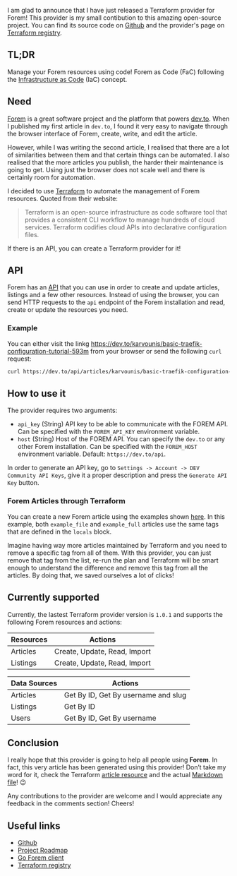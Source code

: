 I am glad to announce that I have just released a Terraform provider for Forem! This provider is my small contibution to this amazing open-source project. You can find its source code on [Github](https://github.com/karvounis/terraform-provider-forem) and the provider's page on [Terraform registry](https://registry.terraform.io/providers/karvounis/forem/latest).

## TL;DR

Manage your Forem resources using code! Forem as Code (FaC) following the [Infrastructure as Code](https://www.ibm.com/cloud/learn/infrastructure-as-code) (IaC) concept.

## Need

[Forem](https://github.com/forem/forem) is a great software project and the platform that powers [dev.to](https://dev.to/). When I published my first article in `dev.to`, I found it very easy to navigate through the browser interface of Forem, create, write, and edit the article.

However, while I was writing the second article, I realised that there are a lot of similarities between them and that certain things can be automated. I also realised that the more articles you publish, the harder their maintenance is going to get. Using just the browser does not scale well and there is certainly room for automation.

I decided to use [Terraform](https://www.terraform.io/) to automate the management of Forem resources. Quoted from their website:

> Terraform is an open-source infrastructure as code software tool that provides a consistent CLI workflow to manage hundreds of cloud services. Terraform codifies cloud APIs into declarative configuration files.

If there is an API, you can create a Terraform provider for it!

## API

Forem has an [API](https://developers.forem.com/api) that you can use in order to create and update articles, listings and a few other resources. Instead of using the browser, you can send HTTP requests to the `api` endpoint of the Forem installation and read, create or update the resources you need.

### Example

You can either visit the linkg <https://dev.to/karvounis/basic-traefik-configuration-tutorial-593m> from your browser or send the following `curl` request:

```bash
curl https://dev.to/api/articles/karvounis/basic-traefik-configuration-tutorial-593m
```

## How to use it

The provider requires two arguments:

- `api_key` (String) API key to be able to communicate with the FOREM API. Can be specified with the `FOREM_API_KEY` environment variable.
- `host` (String) Host of the FOREM API. You can specify the `dev.to` or any other Forem installation. Can be specified with the `FOREM_HOST` environment variable. Default: `https://dev.to/api`.

In order to generate an API key, go to `Settings -> Account -> DEV Community API Keys`, give it a proper description and press the `Generate API Key` button.

### Forem Articles through Terraform

You can create a new Forem article using the examples shown [here](https://registry.terraform.io/providers/karvounis/forem/latest/docs/resources/article#example-usage). In this example, both `example_file` and `example_full` articles use the same tags that are defined in the `locals` block.

Imagine having way more articles maintained by Terraform and you need to remove a specific tag from all of them. With this provider, you can just remove that tag from the list, re-run the plan and Terraform will be smart enough to understand the difference and remove this tag from all the articles. By doing that, we saved ourselves a lot of clicks!

## Currently supported

Currently, the lastest Terraform provider version is `1.0.1` and supports the following Forem resources and actions:

| Resources | Actions |
| --- | --- |
| Articles | Create, Update, Read, Import |
| Listings | Create, Update, Read, Import |

| Data Sources | Actions |
| --- | --- |
| Articles | Get By ID, Get By username and slug |
| Listings | Get By ID |
| Users | Get By ID, Get By username |

## Conclusion

I really hope that this provider is going to help all people using **Forem**. In fact, this very article has been generated using this provider! Don’t take my word for it, check the Terraform [article resource](https://github.com/karvounis/forem-resources/blob/master/articles_forem.tf#L1-L7) and the actual [Markdown file](https://github.com/karvounis/forem-resources/blob/master/files/forem/terraform_provider_intro.md)! :wink:

Any contributions to the provider are welcome and I would appreciate any feedback in the comments section! Cheers!

## Useful links

- [Github](https://github.com/karvounis/terraform-provider-forem)
- [Project Roadmap](https://github.com/karvounis/terraform-provider-forem/projects/1)
- [Go Forem client](https://github.com/karvounis/dev-client-go)
- [Terraform registry](https://registry.terraform.io/providers/karvounis/forem/latest)
